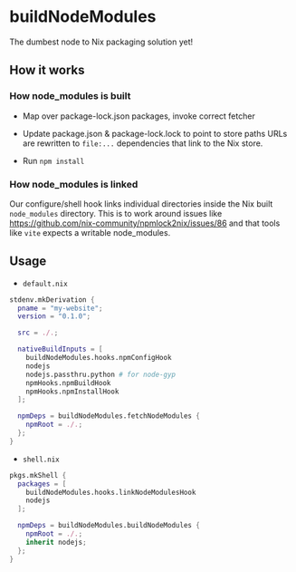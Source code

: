 # buildNodeModules

The dumbest node to Nix packaging solution yet!

## How it works

### How node_modules is built

- Map over package-lock.json packages, invoke correct fetcher

- Update package.json & package-lock.lock to point to store paths
URLs are rewritten to `file:...` dependencies that link to the Nix store.

- Run `npm install`

### How node_modules is linked
Our configure/shell hook links individual directories inside the Nix built `node_modules` directory.
This is to work around issues like https://github.com/nix-community/npmlock2nix/issues/86 and that tools like `vite` expects a writable node_modules.

## Usage

- `default.nix`
``` nix
stdenv.mkDerivation {
  pname = "my-website";
  version = "0.1.0";

  src = ./.;

  nativeBuildInputs = [
    buildNodeModules.hooks.npmConfigHook
    nodejs
    nodejs.passthru.python # for node-gyp
    npmHooks.npmBuildHook
    npmHooks.npmInstallHook
  ];

  npmDeps = buildNodeModules.fetchNodeModules {
    npmRoot = ./.;
  };
}
```

- `shell.nix`
``` nix
pkgs.mkShell {
  packages = [
    buildNodeModules.hooks.linkNodeModulesHook
    nodejs
  ];

  npmDeps = buildNodeModules.buildNodeModules {
    npmRoot = ./.;
    inherit nodejs;
  };
}
```

